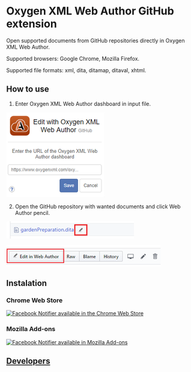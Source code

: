 # Oxygen XML Web Author GitHub extension

Open supported documents from GitHub repositories directly in Oxygen XML Web Author.

Supported browsers: Google Chrome, Mozilla Firefox.

Supported file formats: xml, dita, ditamap, ditaval, xhtml.

## How to use

1) Enter Oxygen XML Web Author dashboard in input file.

![Screenshot](docs/ex.png)

2) Open the GitHub repository with wanted documents and click Web Author pencil.

![Screenshot](docs/ex1.png)

![Screenshot](docs/ex2.png)


## Instalation

### Chrome Web Store  
[![Facebook Notifier available in the Chrome Web Store](https://developer.chrome.com/webstore/images/ChromeWebStore_BadgeWBorder_v2_206x58.png)](#)

### Mozilla Add-ons
[![Facebook Notifier available in Mozilla Add-ons](https://addons.cdn.mozilla.net/static/img/addons-buttons/AMO-button_1.png)](#)


## [Developers](docs/DEV.md)



